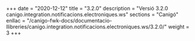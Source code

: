+++
date        = "2020-12-12"
title       = "3.2.0"
description = "Versió 3.2.0 canigo.integration.notificacions.electroniques.ws"
sections    = "Canigó"
enllac		= "/canigo-fwk-docs/documentacio-llibreries/canigo.integration.notificacions.electroniques.ws/3.2.0/"
weight		= 3
+++
